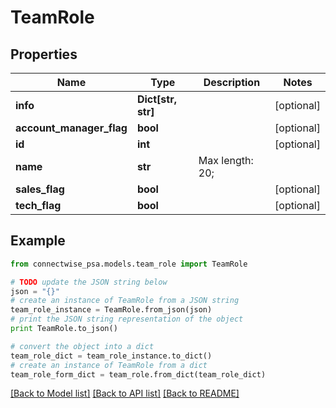 # TeamRole


## Properties
Name | Type | Description | Notes
------------ | ------------- | ------------- | -------------
**info** | **Dict[str, str]** |  | [optional] 
**account_manager_flag** | **bool** |  | [optional] 
**id** | **int** |  | [optional] 
**name** | **str** |  Max length: 20; | 
**sales_flag** | **bool** |  | [optional] 
**tech_flag** | **bool** |  | [optional] 

## Example

```python
from connectwise_psa.models.team_role import TeamRole

# TODO update the JSON string below
json = "{}"
# create an instance of TeamRole from a JSON string
team_role_instance = TeamRole.from_json(json)
# print the JSON string representation of the object
print TeamRole.to_json()

# convert the object into a dict
team_role_dict = team_role_instance.to_dict()
# create an instance of TeamRole from a dict
team_role_form_dict = team_role.from_dict(team_role_dict)
```
[[Back to Model list]](../README.md#documentation-for-models) [[Back to API list]](../README.md#documentation-for-api-endpoints) [[Back to README]](../README.md)


